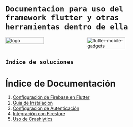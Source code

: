# `Documentacion para uso del framework flutter y otras herramientas dentro de ella`

<div style="display: flex; justify-content: space-between;">
    <img src="https://github.com/user-attachments/assets/a4fe2524-9129-4472-809b-641f99efd542" alt="logo" width="49%" />
    <img src="https://github.com/user-attachments/assets/633dac7d-54a6-4760-8d20-697a4eef7d1c" alt="flutter-mobile-gadgets" width="49%" />
</div>

## `Índice de soluciones`

# Índice de Documentación

1. [Configuración de Firebase en Flutter](docs/setup_firebase_flutter.md)
2. [Guía de Instalación](docs/installation_guide.md)
3. [Configuración de Autenticación](docs/authentication_setup.md)
4. [Integración con Firestore](docs/firestore_integration.md)
5. [Uso de Crashlytics](docs/crashlytics_usage.md)

